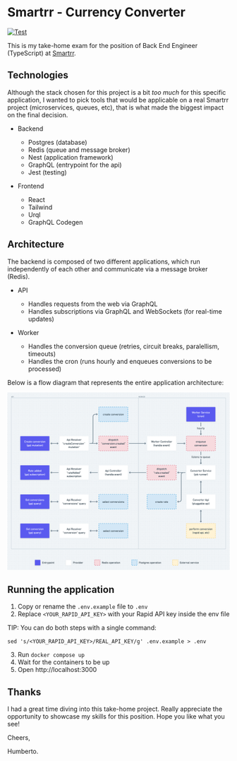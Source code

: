 # Smartrr - Currency Converter

[![Test](https://github.com/hpiaia/smartrr-currency-converter/actions/workflows/test.yaml/badge.svg)](https://github.com/hpiaia/smartrr-currency-converter/actions/workflows/test.yaml)

This is my take-home exam for the position of Back End Engineer (TypeScript) at [Smartrr](https://smartrr.com/).

## Technologies

Although the stack chosen for this project is a bit _too much_ for this specific application, I wanted to pick tools that
would be applicable on a real Smartrr project (microservices, queues, etc), that is what made the biggest impact on the final decision.

- Backend

  - Postgres (database)
  - Redis (queue and message broker)
  - Nest (application framework)
  - GraphQL (entrypoint for the api)
  - Jest (testing)

- Frontend

  - React
  - Tailwind
  - Urql
  - GraphQL Codegen

## Architecture

The backend is composed of two different applications, which run independently of each other and communicate via a message broker (Redis).

- API

  - Handles requests from the web via GraphQL
  - Handles subscriptions via GraphQL and WebSockets (for real-time updates)

- Worker

  - Handles the conversion queue (retries, circuit breaks, paralellism, timeouts)
  - Handles the cron (runs hourly and enqueues conversions to be processed)

Below is a flow diagram that represents the entire application architecture:

![flowchart](https://github.com/hpiaia/smartrr-currency-converter/blob/main/flowchart.png?raw=true)

## Running the application

1. Copy or rename the `.env.example` file to `.env`
2. Replace `<YOUR_RAPID_API_KEY>` with your Rapid API key inside the env file

TIP: You can do both steps with a single command:

```
sed 's/<YOUR_RAPID_API_KEY>/REAL_API_KEY/g' .env.example > .env
```

3. Run `docker compose up`
4. Wait for the containers to be up
5. Open http://localhost:3000

## Thanks

I had a great time diving into this take-home project. Really appreciate the opportunity to showcase my skills for this position. Hope you like what you see!

Cheers,

Humberto.
